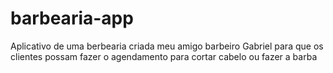 # barbearia-app
 Aplicativo de uma berbearia criada meu amigo barbeiro Gabriel para que os clientes possam fazer o agendamento para cortar cabelo ou fazer a barba
